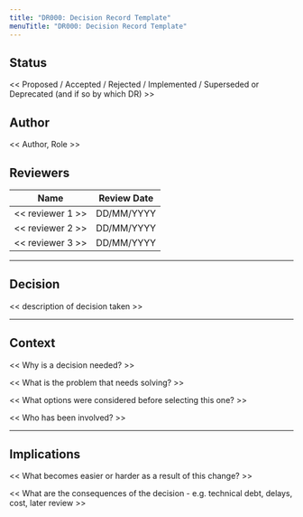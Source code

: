 ```yaml
---
title: "DR000: Decision Record Template"
menuTitle: "DR000: Decision Record Template"
---
```


## Status

<< Proposed / Accepted / Rejected / Implemented / Superseded or Deprecated (and if so by which DR) >>

## Author

<< Author, Role >>

## Reviewers

| Name                        | Review Date |
| --------------------------- |-------------|
| << reviewer 1 >>            | DD/MM/YYYY  |
| << reviewer 2 >>            | DD/MM/YYYY  |
| << reviewer 3 >>            | DD/MM/YYYY  |

---

## Decision

<< description of decision taken >>

---

## Context

<< Why is a decision needed? >>

<< What is the problem that needs solving? >>

<< What options were considered before selecting this one? >>

<< Who has been involved? >>

---

## Implications

<< What becomes easier or harder as a result of this change? >>

<< What are the consequences of the decision - e.g. technical debt, delays, cost, later review >>
